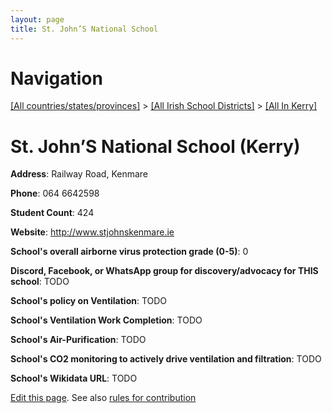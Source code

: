 ```yaml
---
layout: page
title: St. John’S National School
---
```

# Navigation

[[All countries/states/provinces]](../../..) > [[All Irish School Districts]](../..) > [[All In Kerry]](..)

# St. John’S National School (Kerry)

**Address**: Railway Road, Kenmare

**Phone**: 064 6642598

**Student Count**: 424

**Website**: <http://www.stjohnskenmare.ie>

**School's overall airborne virus protection grade (0-5)**: 0

**Discord, Facebook, or WhatsApp group for discovery/advocacy for THIS school**: TODO

**School's policy on Ventilation**: TODO

**School's Ventilation Work Completion**: TODO

**School's Air-Purification**: TODO

**School's CO2 monitoring to actively drive ventilation and filtration**: TODO

**School's Wikidata URL**: TODO


[Edit this page](https://github.com/ventilate-schools/Ireland/edit/main/./Kerry/St._John’S_National_School.md). See also [rules for contribution](../../../contribution-rules/)